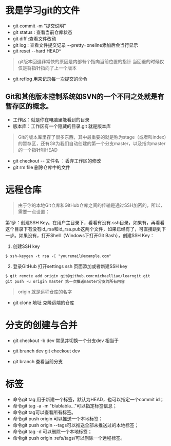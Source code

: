我是学习git的文件
===

- git commit -m "提交说明"
- git status : 查看当前仓库状态
- git diff :查看文件改动
- git log : 查看文件提交记录 --pretty=oneline添加后会当行显示
- git reset --hard HEAD^  
> git版本回退非常快的原因是内部有个指向当前位置的指针 当回退的时候仅仅是将指针指向了上一个版本
- git reflog 用来记录每一次提交的命令

Git和其他版本控制系统如SVN的一个不同之处就是有暂存区的概念。
---

- 工作区：就是你在电脑里能看到的目录
- 版本库：工作区有一个隐藏的目录.git 就是版本库
> Git的版本库里存了很多东西，其中最重要的就是称为stage（或者叫index）的暂存区，还有Git为我们自动创建的第一个分支master，以及指向master的一个指针叫HEAD

- git checkout -- 文件名 ：丢弃工作区的修改
- git rm file 删除仓库中的文件

远程仓库
===

> 由于你的本地Git仓库和GitHub仓库之间的传输是通过SSH加密的，所以，需要一点设置：

第1步：创建SSH Key。在用户主目录下，看看有没有.ssh目录，如果有，再看看这个目录下有没有id_rsa和id_rsa.pub这两个文件，如果已经有了，可直接跳到下一步。如果没有，打开Shell（Windows下打开Git Bash），创建SSH Key：

1. 创建SSH key
```
$ ssh-keygen -t rsa -C "youremail@example.com"

```
2. 登录GitHub 打开settings ssh 页面添加或者新建SSH key


```
$ git remote add origin git@github.com:michaelliao/learngit.git
git push -u origin master 第一次推送master分支的所有内容

```
> origin 就是远程仓库的名字  

- git clone 地址 克隆远端的仓库

分支的创建与合并
===

- git checkout -b dev 常见并切换一个分支dev
相当于
- git branch dev git checkout dev

- git branch 查看当前分支
 

标签
===
- 命令git tag <tagname>用于新建一个标签，默认为HEAD，也可以指定一个commit id；
- 命令git tag -a <tagname> -m "blablabla..."可以指定标签信息；
- 命令git tag可以查看所有标签。
- 命令git push origin <tagname>可以推送一个本地标签；
- 命令git push origin --tags可以推送全部未推送过的本地标签；
- 命令git tag -d <tagname>可以删除一个本地标签；
- 命令git push origin :refs/tags/<tagname>可以删除一个远程标签。
